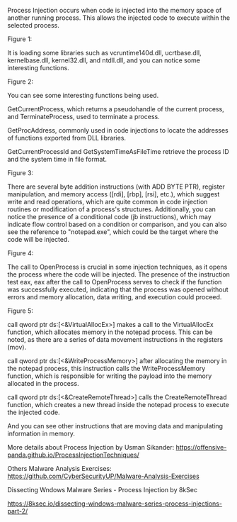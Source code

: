 Process Injection occurs when code is injected into the memory space of another running process. This allows the injected code to execute within the selected process.



Figure 1:

It is loading some libraries such as vcruntime140d.dll, ucrtbase.dll, kernelbase.dll, kernel32.dll, and ntdll.dll, and you can notice some interesting functions.



Figure 2:

You can see some interesting functions being used.

GetCurrentProcess, which returns a pseudohandle of the current process, and TerminateProcess, used to terminate a process.

GetProcAddress, commonly used in code injections to locate the addresses of functions exported from DLL libraries.

GetCurrentProcessId and GetSystemTimeAsFileTime retrieve the process ID and the system time in file format.



Figure 3:

There are several byte addition instructions (with ADD BYTE PTR), register manipulation, and memory access ([rdi], [rbp], [rsi], etc.), which suggest write and read operations, which are quite common in code injection routines or modification of a process's structures. Additionally, you can notice the presence of a conditional code (jb instructions), which may indicate flow control based on a condition or comparison, and you can also see the reference to "notepad.exe", which could be the target where the code will be injected.



Figure 4:

The call to OpenProcess is crucial in some injection techniques, as it opens the process where the code will be injected. The presence of the instruction test eax, eax after the call to OpenProcess serves to check if the function was successfully executed, indicating that the process was opened without errors and memory allocation, data writing, and execution could proceed.



Figure 5:

call qword ptr ds:[<&VirtualAllocEx>] makes a call to the VirtualAllocEx function, which allocates memory in the notepad process. This can be noted, as there are a series of data movement instructions in the registers (mov).

call qword ptr ds:[<&WriteProcessMemory>] after allocating the memory in the notepad process, this instruction calls the WriteProcessMemory function, which is responsible for writing the payload into the memory allocated in the process.

call qword ptr ds:[<&CreateRemoteThread>] calls the CreateRemoteThread function, which creates a new thread inside the notepad process to execute the injected code.



And you can see other instructions that are moving data and manipulating information in memory.



More details about Process Injection by Usman Sikander: https://offensive-panda.github.io/ProcessInjectionTechniques/



Others Malware Analysis Exercises: https://github.com/CyberSecurityUP/Malware-Analysis-Exercises



Dissecting Wndows Malware Series - Process Injection by 8kSec

https://8ksec.io/dissecting-windows-malware-series-process-injections-part-2/


